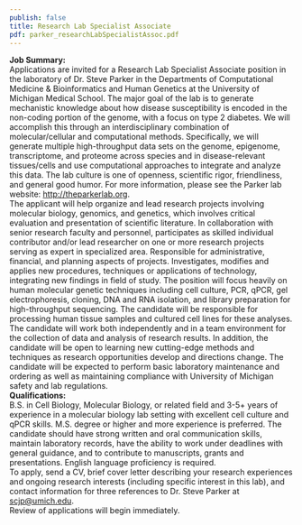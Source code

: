 ```yaml
---
publish: false
title: Research Lab Specialist Associate
pdf: parker_researchLabSpecialistAssoc.pdf
---
```


<p>
<b>Job Summary:</b>
<br>
Applications are invited for a Research Lab Specialist Associate position in the
laboratory of Dr. Steve Parker in the Departments of Computational Medicine
& Bioinformatics and Human Genetics at the University of Michigan Medical
School. The major goal of the lab is to generate mechanistic knowledge about how
disease susceptibility is encoded in the non-coding portion of the genome, with
a focus on type 2 diabetes. We will accomplish this through an interdisciplinary
combination of molecular/cellular and computational methods. Specifically, we
will generate multiple high-throughput data sets on the genome, epigenome,
transcriptome, and proteome across species and in disease-relevant tissues/cells
and use computational approaches to integrate and analyze this data. The lab
culture is one of openness, scientific rigor, friendliness, and general good
humor. For more information, please see the Parker lab website: <a
href="http://theparkerlab.org" target="_blank">http://theparkerlab.org</a>.
<br>
The applicant will help organize and lead research projects involving molecular
biology, genomics, and genetics, which involves critical evaluation and
presentation of scientific literature. In collaboration with senior research
faculty and personnel, participates as skilled individual contributor and/or
lead researcher on one or more research projects serving as expert in
specialized area. Responsible for administrative, financial, and planning
aspects of projects. Investigates, modifies and applies new procedures,
techniques or applications of technology, integrating new findings in field of
study. The position will focus heavily on human molecular genetic techniques
including cell culture, PCR, qPCR, gel electrophoresis, cloning, DNA and RNA
isolation, and library preparation for high-throughput sequencing. The candidate
will be responsible for processing human tissue samples and cultured cell lines
for these analyses. The candidate will work both independently and in a team
  environment for the collection of data and analysis of research results. In
  addition, the candidate will be open to learning new cutting-edge methods and
  techniques as research opportunities develop and directions change. The
  candidate will be expected to perform basic laboratory maintenance and
  ordering as well as maintaining compliance with University of Michigan safety
  and lab regulations.
<br>
<b>Qualifications:</b>
<br>
B.S. in Cell Biology, Molecular Biology, or related field and 3-5+ years of
experience in a molecular biology lab setting with excellent cell culture and
qPCR skills. M.S. degree or higher and more experience is preferred. The
candidate should have strong written and oral communication skills, maintain
laboratory records, have the ability to work under deadlines with general
guidance, and to contribute to manuscripts, grants and presentations. English
language proficiency is required.
<br>
To apply, send a CV, brief cover letter describing your research experiences and
ongoing research interests (including specific interest in this lab), and
contact information for three references to Dr. Steve Parker at <a
href="mailto:scjp@umich.edu">scjp@umich.edu</a>.
<br>
Review of applications will begin immediately.
</p>
